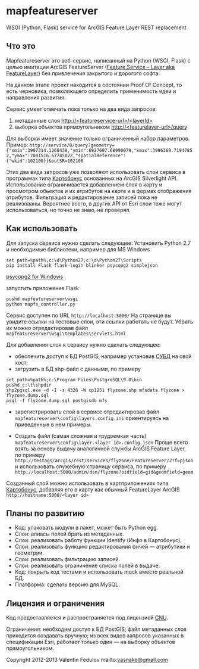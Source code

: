 mapfeatureserver
================

WSGI (Python, Flask) service for ArcGIS Feature Layer REST replacement

## Что это

Mapfeatureserver это веб-сервис, написанный на Python (WSGI, Flask) с целью имитации ArcGIS FeatureServer ([Feature Service – Layer aka FeatureLayer](http://resources.arcgis.com/en/help/rest/apiref/fslayer.html)) без привлечения закрытого и дорогого софта.

На данном этапе проект находится в состоянии Proof Of Concept, то есть черновика, позволяющего определить применимость идеи и направления развития.

Сервис умеет отвечать пока только на два вида запросов:

1. метаданные слоя [http://&lt;featureservice-url&gt;/&lt;layerId&gt;](http://resources.arcgis.com/en/help/rest/apiref/fslayer.html)
2. выборка объектов прямоугольником [http://&lt;featurelayer-url&gt;/query](http://resources.arcgis.com/en/help/rest/apiref/fsquery.html)

Для выборки имеет значение только ограниченный набор параметров.
Пример: `http://service/0/query?geometry={"xmin":3907314.1268439,"ymin":6927697.68990079,"xmax":3996369.71947852,"ymax":7001516.67745022,"spatialReference":{"wkid":102100}}&outSR=102100`

Этих два вида запросов уже позволяют использовать слои сервиса в программах типа [Картобонус](http://www.allgis.org/cartobonus/help/) основанных на ArcGIS Silverlight API. Использование ограничивается добавлением слоя в карту и просмотром обьектов и их атрибутов на карте и в формах отображения атрибутов.
Фильтрация и редактирование записей пока не реализованы.
Вероятнее всего, в других API от Esri слои тоже могут использоваться, но точно не знаю, не проверял.

## Как использовать

Для запуска сервиса нужно сделать следующее:
Установить Python 2.7 и необходимые библиотеки, например для MS Windows

```
set path=%path%;c:\d\Python27;c:\d\Python27\Scripts
pip install Flask flask-login blinker psycopg2 simplejson
```

[psycopg2 for Windows](http://www.stickpeople.com/projects/python/win-psycopg/)

запустить приложение Flask

```
pushd mapfeatureserver\wsgi
python mapfs_controller.py
```

Сервис доступен по URL
`http://localhost:5000/`
На странице вы увидите ссылки на тестовые слои, эти ссылки работать не будут. Убрать их можно отредактировав файл
`mapfeatureserver\wsgi\templates\servlets.html`

Для добавления слоя к сервису нужно сделать следующее:
* обеспечить доступ к БД PostGIS, например установив [СУБД](http://postgis.net/windows_downloads) на свой хост;
* загрузить в БД shp-файл с данными, по примеру

```
set path=%path%;c:\Program Files\PostgreSQL\9.0\bin
pushd c:\t\shpdir
shp2pgsql.exe -d -I -s 4326 -W cp1251 flyzone.shp mfsdata.flyzone > flyzone.dump.sql
psql -f flyzone.dump.sql postgisdb mfs
```

* зарегистрировать слой в сервисе отредактировав файл
`mapfeatureserver\config\layers.config.ini`
ориентируясь на приведенные в нем примеры.

* Создать файл (самая сложная и трудоемкая часть)
`mapfeatureserver\config\layer.<layer id>.config.json`
Проще всего взять за основу выдачу аналогичной службы ArcGIS Feature Layer, по примеру
`http://testags/arcgis/rest/services/flyzone/FeatureServer/2?f=pjson`
и использовать служебную страницу сервиса, по примеру
`http://localhost:5000/admin/dsn/flyzone?oidfield=gid&geomfield=geom`

Созданный слой можно использовать в картприложениях типа [Картобонус](http://www.allgis.org/cartobonus/help/), добавляя его в карту как обычный FeatureLayer ArcGIS `http://hostname:5000/<layer id>`

## Планы по развитию

* Код: упаковать модули в пакет, может быть Python egg.
* Слои: алиасы полей брать из метаданных.
* Слои: реализовать работу функции Identify (Инфо в Картобонус).
* Слои: реализовать функцию редактирования фичей — атрибутики и геометрии.
* Слои: реализовать фильтрацию записей.
* Слои: реализовать ограничение списка полей в выдаче.
* Код: покрыть код тестами и использовать mock вместо реальной БД.
* Платформа: сделать версию для MySQL.

## Лицензия и ограничения

Код предоставляется и распространяется под лицензией [GNU](http://www.gnu.org/licenses/gpl.html).

Ограничения: необходим доступ к БД PostGIS; файл метаданных слоя приходится создавать вручную; из всех видов запросов указанных в спецификации Esri, работает только один — на выборку объектов прямоугольником.

Copyright 2012-2013 Valentin Fedulov
mailto:vasnake@gmail.com
